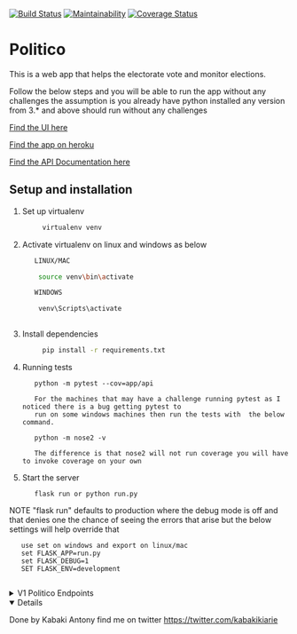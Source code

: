 [![Build Status](https://travis-ci.org/KabakiAntony/Politico.svg?branch=develop)](https://travis-ci.org/KabakiAntony/Politico) [![Maintainability](https://api.codeclimate.com/v1/badges/2520ce3bfae6e8e38329/maintainability)](https://codeclimate.com/github/KabakiAntony/Politico/maintainability) [![Coverage Status](https://coveralls.io/repos/github/KabakiAntony/Politico/badge.svg)](https://coveralls.io/github/KabakiAntony/Politico)

# Politico
 This is a web app that helps the electorate vote and monitor elections.

 Follow the below steps and you will be able to run the app without any challenges the assumption
 is you already have python installed any version from 3.* and above should run without any challenges
 
 [Find the UI here](https://kabakiantony.github.io/Politico/UI/)

 [Find the app on heroku](https://v1politico.herokuapp.com/)

 [Find the API Documentation here](https://v1politico.docs.apiary.io)

## Setup and installation

1. Set up virtualenv

   ```bash
        virtualenv venv
   ```

2. Activate virtualenv on linux and windows  as below

   ```bash
      LINUX/MAC

       source venv\bin\activate

      WINDOWS

       venv\Scripts\activate
      
   ```

3. Install dependencies

   ```bash
        pip install -r requirements.txt
   ```


4. Running tests

   ```
      python -m pytest --cov=app/api 

      For the machines that may have a challenge running pytest as I noticed there is a bug getting pytest to 
      run on some windows machines then run the tests with  the below command. 

      python -m nose2 -v 

      The difference is that nose2 will not run coverage you will have to invoke coverage on your own

   ```

5. Start the server

   ```
      flask run or python run.py 
   ```
 NOTE "flask run" defaults to production where the debug mode is off 
        and that denies one the chance of seeing the errors that arise
        but the below settings will help override that 
   ```
      use set on windows and export on linux/mac
      set FLASK_APP=run.py
      set FLASK_DEBUG=1
      SET FLASK_ENV=development
       
   ``` 

<details>
<summary>V1 Politico Endpoints</summary>

| Method   | Endpoint                              | Description                           |
| -------- | ------------------------------------- | ------------------------------------- |
| `GET`    | `/api/v1/offices`                     | view all offices created by admin     |
| `POST`   | `/api/v1/offices`                     | create a new office                   |
| `GET`    | `/api/v1/offices/<int:office_id>`     | Get a specific office by id           |
| `GET`    | `/api/v1/parties`                     | View all parties created by admin     |
| `POST`   | `/api/v1/parties`                     | create a new party                    |
| `GET`    | `/api/v1/parties/<int:party_id>`      | Get specific party Id                 |
| `PATCH`  | `/api/v1/parties/<int:party_id>/name` | modify a party by name                |
| `PATCH`  | `/api/v1/offices/<int:office_id>/name`| modify an office by name              |
| `DELETE` | `/api/v1/parties/<int:party_id>`      | Delete a party by Id                  |
| `DELETE` | `/api/v1/offices/<int:office_id>`     | Delete a office by Id                 |

</details>

<details open>


Done by Kabaki Antony find me on twitter https://twitter.com/kabakikiarie
